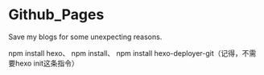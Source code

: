 # Github_Pages
Save my blogs for some unexpecting reasons.

npm install hexo、
npm install、
npm install hexo-deployer-git（记得，不需要hexo init这条指令）
